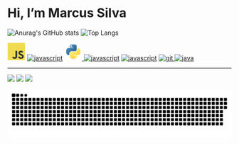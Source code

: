# Hi, I’m Marcus Silva

![Anurag's GitHub stats](https://github-readme-stats.vercel.app/api?username=marcusvinysilva&show_icons=true&theme=highcontrast)
![Top Langs](https://github-readme-stats.vercel.app/api/top-langs/?username=marcusvinysilva&layout=compact&theme=highcontrast)

<div style="display: inline_block">
  
<a href="https://www.w3schools.com/js/" target="_blank">
<img src="https://raw.githubusercontent.com/devicons/devicon/master/icons/javascript/javascript-original.svg" alt="javascript" width="40" height="40"/></a>

<a href="https://www.w3schools.com/nodejs/" target="_blank">
<img src="https://cdn.jsdelivr.net/gh/devicons/devicon/icons/nodejs/nodejs-plain-wordmark.svg" alt="javascript" width="40" height="40"/></a>  
  
<a href="https://www.w3schools.com/python/default.asp" target="_blank">
<img src="https://raw.githubusercontent.com/devicons/devicon/master/icons/python/python-original.svg" alt="python" width="40" height="40"/> </a>
 
<a href="https://docs.mongodb.com/" target="_blank">
<img src="https://cdn.jsdelivr.net/gh/devicons/devicon/icons/mongodb/mongodb-plain-wordmark.svg" alt="javascript" width="40" height="40"/></a>    

<a href="https://www.postgresql.org/docs/" target="_blank">
<img src="https://cdn.jsdelivr.net/gh/devicons/devicon/icons/postgresql/postgresql-plain-wordmark.svg" alt="javascript" width="40" height="40"/></a> 
  
<a href="https://git-scm.com/" target="_blank">
<img src="https://www.vectorlogo.zone/logos/git-scm/git-scm-icon.svg" alt="git" width="40" height="40"/> </a>
  
<a href="https://www.w3schools.com/java/" target="_blank">
<img src="https://www.vectorlogo.zone/logos/java/java-icon.svg" alt="java" width="40" height="40"/></a>
  
</div>

<hr>

[<img src="https://img.shields.io/badge/linkedin-%230077B5.svg?&style=for-the-badge&logo=linkedin&logoColor=white"/>](https://www.linkedin.com/in/marcusvinysilva)
[<img src="https://img.shields.io/badge/Codepen-000000?style=for-the-badge&logo=codepen&logoColor=white"/>](https://codepen.io/marcusviny)
[<img src = "https://img.shields.io/badge/instagram-%23E4405F.svg?&style=for-the-badge&logo=instagram&logoColor=white">](https://www.instagram.com/marcusvinysilva)

![Snake animation](https://github.com/marcusvinysilva/marcusvinysilva/blob/output/github-contribution-grid-snake.svg)
